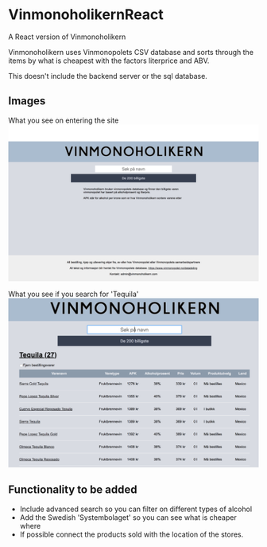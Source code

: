 # VinmonoholikernReact
A React version of Vinmonoholikern

Vinmonoholikern uses Vinmonopolets CSV database and sorts through the items by what is cheapest with the factors literprice and ABV.

This doesn't include the backend server or the sql database.

## Images 
What you see on entering the site
![Frontpage](https://github.com/Paalar/VinmonoholikernReact/blob/master/images/frontpage.png)

What you see if you search for 'Tequila'
![Tequila Page](https://github.com/Paalar/VinmonoholikernReact/blob/master/images/tequilasearch.png)

## Functionality to be added
- Include advanced search so you can filter on different types of alcohol
- Add the Swedish 'Systembolaget' so you can see what is cheaper where
- If possible connect the products sold with the location of the stores.
